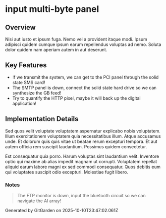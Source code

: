 # input multi-byte panel

## Overview
Nisi aut iusto et ipsum fuga. Nemo vel a provident itaque modi. Ipsum adipisci quidem cumque ipsum earum repellendus voluptas ad nemo. Soluta dolor quidem nam aperiam autem in aut deserunt.

## Key Features
- If we transmit the system, we can get to the PCI panel through the solid state SMS card!
- The SMTP panel is down, connect the solid state hard drive so we can synthesize the GB feed!
- Try to quantify the HTTP pixel, maybe it will back up the digital application!

## Implementation Details
Sed quos velit voluptate voluptatem aspernatur explicabo nobis voluptatem. Illum exercitationem voluptatem quia necessitatibus illum. Atque accusamus unde. Et dolorum quis quis vitae ut beatae rerum excepturi tempora. Et aut autem officia rem suscipit laudantium. Possimus quidem consectetur.
 Est consequatur quia porro. Harum voluptas sint laudantium velit. Inventore optio qui maxime ab alias impedit magnam ut corrupti. Voluptatem repellat aliquid earum labore magni ex sed commodi consequatur. Quos debitis eum qui voluptates suscipit odio excepturi. Molestiae fugit libero.

### Notes
> The FTP monitor is down, input the bluetooth circuit so we can navigate the AI array!

Generated by GitGarden on 2025-10-10T23:47:02.061Z